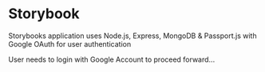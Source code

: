 # Storybook

Storybooks application uses Node.js, Express, MongoDB & Passport.js with Google OAuth for user authentication

User needs to login with Google Account to proceed forward...
